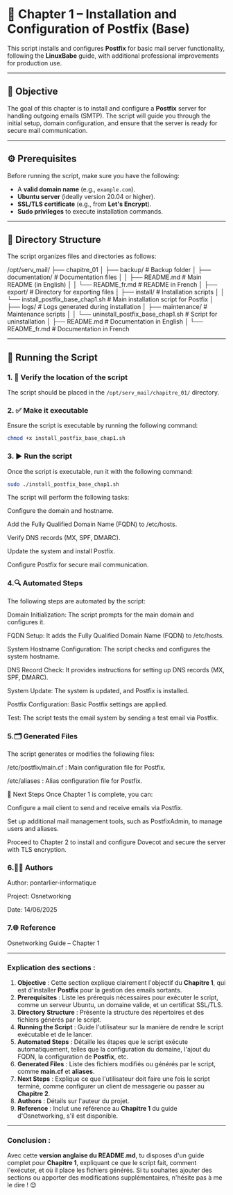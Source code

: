 # 📘 Chapter 1 – Installation and Configuration of Postfix (Base)

This script installs and configures **Postfix** for basic mail server functionality, following the **LinuxBabe** guide, with additional professional improvements for production use.

---

## 🎯 Objective

The goal of this chapter is to install and configure a **Postfix** server for handling outgoing emails (SMTP). The script will guide you through the initial setup, domain configuration, and ensure that the server is ready for secure mail communication.

---

## ⚙️ Prerequisites

Before running the script, make sure you have the following:

- A **valid domain name** (e.g., `example.com`).
- **Ubuntu server** (ideally version 20.04 or higher).
- **SSL/TLS certificate** (e.g., from **Let's Encrypt**).
- **Sudo privileges** to execute installation commands.

---

## 🧱 Directory Structure

The script organizes files and directories as follows:

/opt/serv_mail/
├── chapitre_01
│ ├── backup/ # Backup folder
│ ├── documentation/ # Documentation files
│ │ ├── README.md # Main README (in English)
│ │ └── README_fr.md # README in French
│ ├── export/ # Directory for exporting files
│ ├── install/ # Installation scripts
│ │ └── install_postfix_base_chap1.sh # Main installation script for Postfix
│ ├── logs/ # Logs generated during installation
│ ├── maintenance/ # Maintenance scripts
│ │ └── uninstall_postfix_base_chap1.sh # Script for uninstallation
│ ├── README.md # Documentation in English
│ └── README_fr.md # Documentation in French

---

## 🚀 Running the Script

### 1. 📁 Verify the location of the script

The script should be placed in the `/opt/serv_mail/chapitre_01/` directory.

### 2. ✅ Make it executable

Ensure the script is executable by running the following command:

```bash
chmod +x install_postfix_base_chap1.sh
```
###  3. ▶️ Run the script

Once the script is executable, run it with the following command:

```bash
sudo ./install_postfix_base_chap1.sh
```

The script will perform the following tasks:

Configure the domain and hostname.

Add the Fully Qualified Domain Name (FQDN) to /etc/hosts.

Verify DNS records (MX, SPF, DMARC).

Update the system and install Postfix.

Configure Postfix for secure mail communication.

###  4.🔍 Automated Steps

The following steps are automated by the script:

Domain Initialization: The script prompts for the main domain and configures it.

FQDN Setup: It adds the Fully Qualified Domain Name (FQDN) to /etc/hosts.

System Hostname Configuration: The script checks and configures the system hostname.

DNS Record Check: It provides instructions for setting up DNS records (MX, SPF, DMARC).

System Update: The system is updated, and Postfix is installed.

Postfix Configuration: Basic Postfix settings are applied.

Test: The script tests the email system by sending a test email via Postfix.

###  5.🗂️ Generated Files
The script generates or modifies the following files:

/etc/postfix/main.cf : Main configuration file for Postfix.

/etc/aliases : Alias configuration file for Postfix.

🧩 Next Steps
Once Chapter 1 is complete, you can:

Configure a mail client to send and receive emails via Postfix.

Set up additional mail management tools, such as PostfixAdmin, to manage users and aliases.

Proceed to Chapter 2 to install and configure Dovecot and secure the server with TLS encryption.

###  6.🧑💼 Authors
Author: pontarlier-informatique

Project: Osnetworking

Date: 14/06/2025

###  7.🌐 Reference
Osnetworking Guide – Chapter 1


---

### Explication des sections :

1. **Objective** : Cette section explique clairement l'objectif du **Chapitre 1**, qui est d'installer **Postfix** pour la gestion des emails sortants.
2. **Prerequisites** : Liste les prérequis nécessaires pour exécuter le script, comme un serveur Ubuntu, un domaine valide, et un certificat SSL/TLS.
3. **Directory Structure** : Présente la structure des répertoires et des fichiers générés par le script.
4. **Running the Script** : Guide l'utilisateur sur la manière de rendre le script exécutable et de le lancer.
5. **Automated Steps** : Détaille les étapes que le script exécute automatiquement, telles que la configuration du domaine, l'ajout du FQDN, la configuration de **Postfix**, etc.
6. **Generated Files** : Liste des fichiers modifiés ou générés par le script, comme **main.cf** et **aliases**.
7. **Next Steps** : Explique ce que l'utilisateur doit faire une fois le script terminé, comme configurer un client de messagerie ou passer au **Chapitre 2**.
8. **Authors** : Détails sur l'auteur du projet.
9. **Reference** : Inclut une référence au **Chapitre 1** du guide d'Osnetworking, s'il est disponible.

---

### Conclusion :

Avec cette **version anglaise du README.md**, tu disposes d'un guide complet pour **Chapitre 1**, expliquant ce que le script fait, comment l'exécuter, et où il place les fichiers générés. Si tu souhaites ajouter des sections ou apporter des modifications supplémentaires, n'hésite pas à me le dire ! 😊
